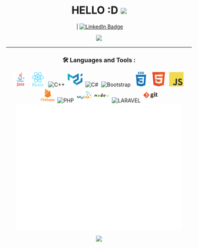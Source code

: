 <div align="center">

  <h1>
    HELLO :D
    <img src="https://media.giphy.com/media/hvRJCLFzcasrR4ia7z/giphy.gif" width="30px"/>
    
  </h1>
  
  <img src="https://komarev.com/ghpvc/?username=MarcShayne-npc&style=for-the-badge&color=blue" alt=""/> |  <a href="https://www.linkedin.com/in/marc-sih-2406371b8/"> <img src="https://img.shields.io/badge/LinkedIn-blue?style=for-the-badge&logo=linkedin&logoColor=white" alt="LinkedIn Badge"/></a>

  <img src="https://svg-banners.vercel.app/api?type=typeWriter&text1=Marc%20Shayne%20💻&width=700&height=200" />

---

### :hammer_and_wrench: Languages and Tools :
  
  <div>
  <img src="https://github.com/devicons/devicon/blob/master/icons/java/java-original-wordmark.svg" title="Java" alt="Java" width="40" height="40"/>&nbsp;
  <img src="https://github.com/devicons/devicon/blob/master/icons/react/react-original-wordmark.svg" title="React" alt="React" width="40" height="40"/>&nbsp;
  <img src="https://www.freeiconspng.com/thumbs/c-logo-icon/c--logo-icon-0.png" title="C++" alt="C++" width="40" height="40"/>&nbsp;
  <img src="https://github.com/devicons/devicon/blob/master/icons/materialui/materialui-original.svg" title="Material UI" alt="Material UI" width="40" height="40"/>&nbsp;
  <img src="https://seeklogo.com/images/C/c-sharp-c-logo-02F17714BA-seeklogo.com.png" title="C#" alt="C#" width="40" height="40"/>&nbsp;
  <img src="https://brandslogos.com/wp-content/uploads/thumbs/bootstrap-logo-vector.svg" title="Bootstrap" alt="Bootstrap " width="40" height="40"/>&nbsp;
  <img src="https://github.com/devicons/devicon/blob/master/icons/css3/css3-plain-wordmark.svg"  title="CSS3" alt="CSS" width="40" height="40"/>&nbsp;
  <img src="https://github.com/devicons/devicon/blob/master/icons/html5/html5-original.svg" title="HTML5" alt="HTML" width="40" height="40"/>&nbsp;
  <img src="https://github.com/devicons/devicon/blob/master/icons/javascript/javascript-original.svg" title="JavaScript" alt="JavaScript" width="40" height="40"/>&nbsp;
  <img src="https://github.com/devicons/devicon/blob/master/icons/firebase/firebase-plain-wordmark.svg" title="Firebase" alt="Firebase" width="40" height="40"/>&nbsp;
  <img src="https://www.php.net/images/logos/new-php-logo.svg" title="Php"  alt="PHP" width="40" height="40"/>&nbsp;
  <img src="https://github.com/devicons/devicon/blob/master/icons/mysql/mysql-original-wordmark.svg" title="MySQL"  alt="MySQL" width="40" height="40"/>&nbsp;
  <img src="https://github.com/devicons/devicon/blob/master/icons/nodejs/nodejs-original-wordmark.svg" title="NodeJS" alt="NodeJS" width="40" height="40"/>&nbsp;
  <img src="https://upload.wikimedia.org/wikipedia/commons/thumb/9/9a/Laravel.svg/1200px-Laravel.svg.png" title="LARAVEL" alt="LARAVEL" width="40" height="40"/>&nbsp;
  <img src="https://github.com/devicons/devicon/blob/master/icons/git/git-original-wordmark.svg" title="Git" **alt="Git" width="40" height="40"/>
</div>

 <img align="center" src="/github-metrics.svg" alt="Metrics" width="450">
  
  ![](https://github-profile-trophy.vercel.app/?username=MarcShayne-npc&theme=onedark&column=4&margin-w=15&margin-h=15)

</div>

